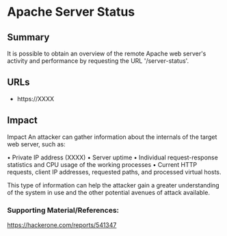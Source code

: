 
# Apache Server Status 

## Summary
 It is possible to obtain an overview of the remote Apache web server's activity and performance by requesting the URL '/server-status'. 

## URLs
- https://XXXX

## Impact


Impact An attacker can gather information about the internals of the target web server, such as: 

• Private IP address (XXXX)
• Server uptime 
• Individual request-response statistics and CPU usage of the working processes 
• Current HTTP requests, client IP addresses, requested paths, and processed virtual hosts.

 This type of information can help the attacker gain a greater understanding of the system in use and the other potential avenues of attack available.


### Supporting Material/References:
https://hackerone.com/reports/541347




